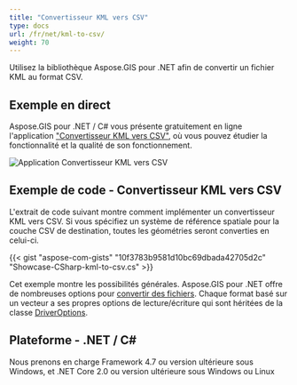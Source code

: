 ```yaml
---
title: "Convertisseur KML vers CSV"
type: docs
url: /fr/net/kml-to-csv/
weight: 70
---
```


Utilisez la bibliothèque Aspose.GIS pour .NET afin de convertir un fichier KML au format CSV.

## **Exemple en direct**

Aspose.GIS pour .NET / C# vous présente gratuitement en ligne l'application ["Convertisseur KML vers CSV"](https://products.aspose.app/gis/conversion/kml-to-csv), où vous pouvez étudier la fonctionnalité et la qualité de son fonctionnement.

![Application Convertisseur KML vers CSV](conversion.png)

## **Exemple de code - Convertisseur KML vers CSV**

L'extrait de code suivant montre comment implémenter un convertisseur KML vers CSV. Si vous spécifiez un système de référence spatiale pour la couche CSV de destination, toutes les géométries seront converties en celui-ci. 

{{< gist "aspose-com-gists" "10f3783b9581d10bc69dbada42705d2c" "Showcase-CSharp-kml-to-csv.cs" >}}

Cet exemple montre les possibilités générales. Aspose.GIS pour .NET offre de nombreuses options pour [convertir des fichiers](https://docs.aspose.com/gis/net/vector-layers/). Chaque format basé sur un vecteur a ses propres options de lecture/écriture qui sont héritées de la classe [DriverOptions](https://reference.aspose.com/gis/net/aspose.gis/driveroptions).

## **Plateforme - .NET / C#**

Nous prenons en charge Framework 4.7 ou version ultérieure sous Windows, et .NET Core 2.0 ou version ultérieure sous Windows ou Linux
